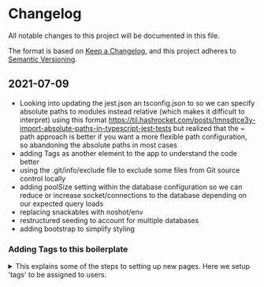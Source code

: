 # Changelog

All notable changes to this project will be documented in this file.

The format is based on [Keep a Changelog](https://keepachangelog.com/en/1.0.0/),
and this project adheres to [Semantic Versioning](https://semver.org/spec/v2.0.0.html).

## 2021-07-09

- Looking into updating the jest.json an tsconfig.json to so we can specify absolute paths to modules instead relative (which makes it difficult to interpret) using this format <https://til.hashrocket.com/posts/lmnsdtce3y-import-absolute-paths-in-typescript-jest-tests> but realized that the ~ path approach is better if you want a more flexible path configuration, so abandoning the absolute paths in most cases
- adding Tags as another element to the app to understand the code better
- using the .git/info/exclude file to exclude some files from Git source control locally
- adding poolSize setting within the database configuration so we can reduce or increase socket/connections to the database depending on our expected query loads
- replacing snackables with noshot/env
- restructured seeding to account for multiple databases
- adding bootstrap to simplify styling

### Adding Tags to this boilerplate

<details>
<summary>This explains some of the steps to setting up new pages. Here we setup 'tags' to be assigned to users.</summary>
<code>
- Copy the src/pages/users.tsx into a new file named tags.tsx
- Rename all of the instances of 'user' in the tags.tsx file to 'tag' (keep the same case as was used in the users page)
- Now we look at the errors in the tags.tsx file to work backwards through the scripts we need to create
- Copy the src/actions/Users folder contents and rename as a Tags folder
- Rename the src/actions/Tags/__tests__/Users.test.tsx to Tags.test.tsx, then update instances of user with tag within the script
- Now we need to copy the src/components/Forms/UserForm to TagForm
- Under src/constants/index.ts add TAG constants
- In src/types/index.d.ts we need a TagData type
- now we need a src/components/Layout/DisplayTagList
- we need to add sagas
- we need to add reducers/Tags
</code>
</details>
